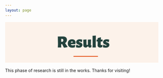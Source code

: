 ```yaml
---
layout: page
---
```

![alt-text-1](/assets/img/Results2.png "title") 

This phase of research is still in the works. Thanks for visiting!